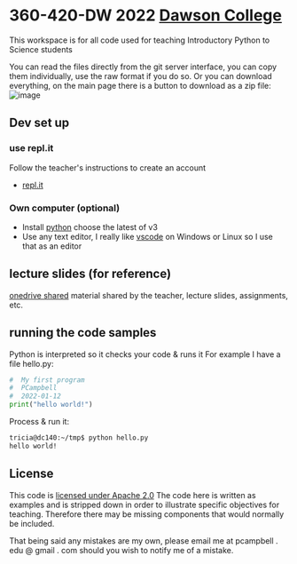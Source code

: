 # 360-420-DW 2022 [Dawson College](http://www.dawsoncollege.qc.ca)
This workspace is for all code used for
teaching Introductory Python to Science students

You can read the files directly from the git server interface,  you can copy them individually, 
use the raw format if you do so. Or you can download everything, on the main page there is a button to download as a zip file: ![image](https://user-images.githubusercontent.com/1751207/149207755-39ce3c9e-033b-4309-8014-55cf0588ed05.png)

## Dev set up
### use repl.it
Follow the teacher's instructions to create an account
* [repl.it](https://replit.com/)
### Own computer (optional)
* Install [python](https://www.python.org/downloads/) choose the latest of v3
* Use any text editor, I really like [vscode](https://code.visualstudio.com/)  on Windows or Linux so I use that as an editor
## lecture slides (for reference)
[onedrive shared](https://collegedawson-my.sharepoint.com/:f:/g/personal/pcampbell_dawsoncollege_qc_ca/Eq-UO667LqFLmLbB19zqLKABHEbkX8xkKDeVk6-rRSbGyw?e=UqzgsX) material shared by the teacher, lecture slides, assignments, etc.
## running the code samples 
Python is interpreted so it checks your code & runs it
For example I have a file hello.py:
```python
#  My first program
#  PCampbell
#  2022-01-12
print("hello world!")
```
Process & run it:
```bash
tricia@dc140:~/tmp$ python hello.py
hello world!
```
<!--
## clone the repo
If you are game install git and clone the whole repo, open a command prompt:
```bash
git clone https://github.com/campbe13/JavaSourceSamples360.git
```
Windows or OS X first install git bash: https://git-scm.com/downloads
-->
## License
This code is [licensed under Apache 2.0](LICENSE.md) The code here is written as examples
and is stripped down in  order to illustrate specific objectives for teaching. 
Therefore there may be missing components that would normally be included. 

That being said any mistakes are my own, please email me at pcampbell . edu @ gmail . com
should you wish to notify me of a mistake. 
<!--
## For Teachers
* short url for this repo http://bit.ly/java360
* full url  https://github.com/campbe13/JavaSourceSamples360
* Cloud9 https://ide.c9.io/pcampbelldawson/samples360
-->
